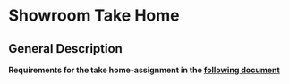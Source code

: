# Showroom Take Home

## General Description

**Requirements for the take home-assignment in the [following document](./REQUIREMENTS.md)**

